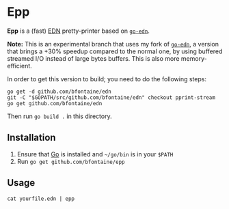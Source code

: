 # Epp

**Epp** is a (fast) [EDN][] pretty-printer based on [`go-edn`][go-edn].

[EDN]: https://github.com/edn-format/edn#edn
[go-edn]: https://github.com/go-edn/edn

**Note:** This is an experimental branch that uses my fork of
[`go-edn`][my-edn], a version that brings a +30% speedup compared to the normal
one, by using buffered streamed I/O instead of large bytes buffers. This is
also more memory-efficient.

In order to get this version to build; you need to do the following steps:

    go get -d github.com/bfontaine/edn
    git -C "$GOPATH/src/github.com/bfontaine/edn" checkout pprint-stream
    go get github.com/bfontaine/edn

Then run  `go build .` in this directory.

[my-edn]: https://github.com/bfontaine/edn/tree/pprint-stream

## Installation

1. Ensure that [Go](https://golang.org) is installed and `~/go/bin` is in your `$PATH`
2. Run `go get github.com/bfontaine/epp`

## Usage

    cat yourfile.edn | epp


